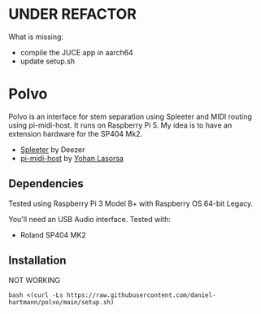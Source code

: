 # UNDER REFACTOR

What is missing:
- compile the JUCE app in aarch64
- update setup.sh


# Polvo

Polvo is an interface for stem separation using Spleeter and MIDI routing using pi-midi-host.
It runs on Raspberry Pi 5. My idea is to have an extension hardware for the SP404 Mk2.

- [Spleeter](https://github.com/deezer/spleeter) by Deezer
- [pi-midi-host](https://github.com/sinedied/pi-midi-host) by [Yohan Lasorsa](https://github.com/sinedied)


## Dependencies

Tested using Raspberry Pi 3 Model B+ with Raspberry OS 64-bit Legacy.

You'll need an USB Audio interface. Tested with:

- Roland SP404 MK2


## Installation

NOT WORKING
```
bash <(curl -Ls https://raw.githubusercontent.com/daniel-hartmann/polvo/main/setup.sh)
```
